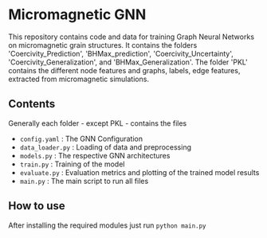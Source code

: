 # Micromagnetic GNN

This repository contains code and data for training Graph Neural Networks on micromagnetic grain structures. It contains the folders 'Coercivity_Prediction', 'BHMax_prediction', 'Coercivity_Uncertainty', 'Coercivity_Generalization', and 'BHMax_Generalization'. The folder 'PKL' contains the different node features and graphs, labels, edge features, extracted from micromagnetic simulations.

## Contents

Generally each folder - except PKL - contains the files
- `config.yaml` : The GNN Configuration
- `data_loader.py` : Loading of data and preprocessing
- `models.py` : The respective GNN architectures
- `train.py` : Training of the model
- `evaluate.py` : Evaluation metrics and plotting of the trained model results
- `main.py` : The main script to run all files 

## How to use

After installing the required modules just run `python main.py`


